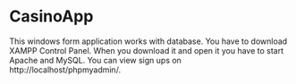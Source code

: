# CasinoApp
This windows form application works with database. You have to download XAMPP Control Panel. When you download it and open it you have to start Apache and MySQL. You can view sign ups on http://localhost/phpmyadmin/.
